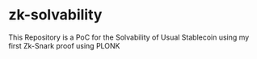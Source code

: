 # zk-solvability
This Repository is a PoC for the Solvability of Usual Stablecoin using my first Zk-Snark proof using PLONK
